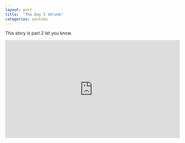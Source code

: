 ```yaml
---
layout: post
title:  "The Day I Shrunk"
categories: youtube
---
```

This story is part 2 let you know.

<iframe width="560" height="315" src="https://www.youtube.com/embed/i_TZ6It9y0Y" frameborder="0" allow="accelerometer; autoplay; encrypted-media; gyroscope; picture-in-picture" allowfullscreen></iframe>

